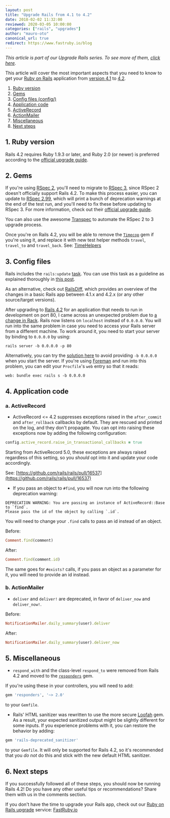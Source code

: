 ```yaml
---
layout: post
title: "Upgrade Rails from 4.1 to 4.2"
date: 2018-02-02 11:32:00
reviewed: 2020-03-05 10:00:00
categories: ["rails", "upgrades"]
author: "mauro-oto"
canonical_url: true
redirect: https://www.fastruby.io/blog
---
```


_This article is part of our Upgrade Rails series. To see more of them, [click here](https://www.ombulabs.com/blog/tags/upgrades)_.

This article will cover the most important aspects that you need to know to get
your [Ruby on Rails](http://rubyonrails.org/) application from [version 4.1](http://guides.rubyonrails.org/4_1_release_notes.html) to [4.2](http://guides.rubyonrails.org/4_2_release_notes.html).

<!--more-->

1. [Ruby version](#ruby-version)
2. [Gems](#gems)
3. [Config files (config/)](#config-files)
4. [Application code](#application-code)
  1. [ActiveRecord](#active-record)
  2. [ActionMailer](#action-mailer)
5. [Miscellaneous](#miscellaneous)
6. [Next steps](#next-steps)

<h2 id="ruby-version">1. Ruby version</h2>

Rails 4.2 requires Ruby 1.9.3 or later, and Ruby 2.0 (or newer) is preferred
according to the [official upgrade guide](http://edgeguides.rubyonrails.org/upgrading_ruby_on_rails.html#ruby-versions).

<h2 id="gems">2. Gems</h2>

If you're using [RSpec 2](https://relishapp.com/rspec/rspec-core/v/2-14/docs/),
you'll need to migrate to [RSpec 3](https://relishapp.com/rspec/rspec-core/v/3-7/docs),
since RSpec 2 doesn't officially support Rails 4.2. To make this process easier,
you can update to [RSpec 2.99](https://rubygems.org/gems/rspec/versions/2.99.0),
which will print a bunch of deprecation warnings at the end of the test run,
and you'll need to fix these before updating to RSpec 3. For more information,
check out their [official upgrade guide](http://rspec.info/upgrading-from-rspec-2/).

You can also use the awesome [Transpec](http://yujinakayama.me/transpec/) to
automate the RSpec 2 to 3 upgrade process.

Once you're on Rails 4.2, you will be able to remove the [`Timecop`](https://github.com/travisjeffery/timecop)
gem if you're using it, and replace it with new test helper methods `travel`,
`travel_to` and `travel_back`. See: [TimeHelpers](http://api.rubyonrails.org/classes/ActiveSupport/Testing/TimeHelpers.html)

<h2 id="config-files">3. Config files</h2>

Rails includes the `rails:update` [task](http://edgeguides.rubyonrails.org/upgrading_ruby_on_rails.html#the-update-task).
You can use this task as a guideline as explained thoroughly in
[this post](http://thomasleecopeland.com/2015/08/06/running-rails-update.html).

As an alternative, check out [RailsDiff](http://railsdiff.org/4.1.16/4.2.10),
which provides an overview of the changes in a basic Rails app between 4.1.x and
4.2.x (or any other source/target versions).

After upgrading to [Rails 4.2](https://rubygems.org/gems/rails/versions/4.2.9) for
an application that needs to run in development on port 80, I came across an
unexpected problem due to [a change in Rack](https://github.com/rack/rack/commit/28b014484a8ac0bbb388e7eaeeef159598ec64fc).
Rails now listens on `localhost` instead of `0.0.0.0`. You will run into the
same problem in case you need to access your Rails server from a different
machine. To work around it, you need to start your server by binding to
`0.0.0.0` by using:

`rails server -b 0.0.0.0 -p 80`

Alternatively, you can try the [solution here](https://stackoverflow.com/a/33249657/2754597)
to avoid providing `-b 0.0.0.0` when you start the server. If you're using
[Foreman](https://github.com/ddollar/foreman) and run into this problem, you can
edit your `Procfile`'s `web` entry so that it reads:

`web: bundle exec rails s -b 0.0.0.0`

<h2 id="application-code">4. Application code</h2>

<h3 id="active-record">a. ActiveRecord</h2>

- ActiveRecord <= 4.2 suppresses exceptions raised in the `after_commit` and
`after_rollback` callbacks by default. They are rescued and printed on the log,
and they don't propagate. You can opt into raising these exceptions now by
adding the following configuration:

```ruby
config.active_record.raise_in_transactional_callbacks = true
```

Starting from ActiveRecord 5.0, these exceptions are always raised regardless
of this setting, so you *should* opt into it and update your code accordingly.

See: [https://github.com/rails/rails/pull/16537](https://github.com/rails/rails/pull/16537)

- If you pass an object to `#find`, you will now run into the following
deprecation warning:

```
DEPRECATION WARNING: You are passing an instance of ActiveRecord::Base to `find`.
Please pass the id of the object by calling `.id`.
```

You will need to change your `.find` calls to pass an id instead of an object.

Before:

```ruby
Comment.find(comment)
```

After:

```ruby
Comment.find(comment.id)
```

The same goes for `#exists?` calls, if you pass an object as a parameter for it,
you will need to provide an id instead.

<h3 id="action-mailer">b. ActionMailer</h2>

- `deliver` and `deliver!` are deprecated, in favor of `deliver_now` and
`deliver_now!`.

Before:

```ruby
NotificationMailer.daily_summary(user).deliver
```

After:

```ruby
NotificationMailer.daily_summary(user).deliver_now
```

<h2 id="miscellaneous">5. Miscellaneous</h2>

- `respond_with` and the class-level `respond_to` were removed from Rails 4.2
and moved to the [`responders`](https://rubygems.org/gems/responders) gem.

If you're using these in your controllers, you will need to add:

```ruby
gem 'responders', '~> 2.0'
```

to your `Gemfile`.

- Rails' HTML sanitizer was rewritten to use the more secure [Loofah](https://rubygems.org/gems/loofah)
gem. As a result, your expected sanitized output might be slightly different for
some inputs. If you experience problems with it, you can restore the behavior by
adding:

```ruby
gem 'rails-deprecated_sanitizer'
```

to your `Gemfile`. It will only be supported for Rails 4.2, so it's
recommended that you *do not* do this and stick with the new default HTML
sanitizer.

<h2 id="next-steps">6. Next steps</h2>

If you successfully followed all of these steps, you should now be running Rails 4.2! Do you have any other useful tips or recommendations? Share them with us in the comments section.

If you don't have the time to upgrade your Rails app, check out our [Ruby on Rails
upgrade](https://fastruby.io) service: [FastRuby.io](https://fastruby.io)
